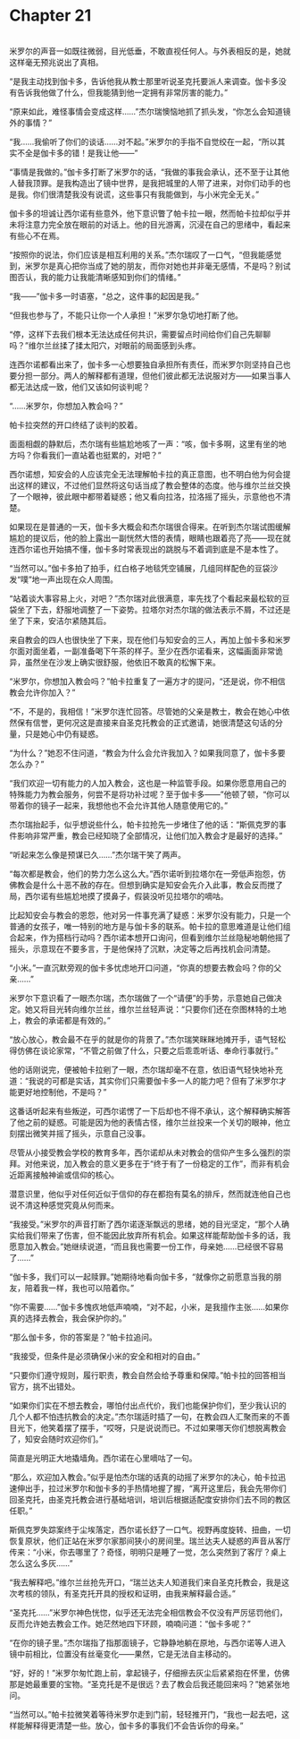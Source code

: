 # Chapter 21

<br>
米罗尔的声音一如既往微弱，目光低垂，不敢直视任何人。与外表相反的是，她就这样毫无预兆说出了真相。

“是我主动找到伽卡多，告诉他我从教士那里听说圣克托要派人来调查。伽卡多没有告诉我他做了什么，但我能猜到他一定拥有非常厉害的能力。”

“原来如此，难怪事情会变成这样……”杰尔瑞懊恼地抓了抓头发，“你怎么会知道镜外的事情？”

“我……我偷听了你们的谈话……对不起。”米罗尔的手指不自觉绞在一起，“所以其实不全是伽卡多的错！是我让他——”

“事情是我做的。”伽卡多打断了米罗尔的话，“我做的事我会承认，还不至于让其他人替我顶罪。是我构造出了镜中世界，是我把城里的人带了进来，对你们动手的也是我。你们很清楚我没有说谎，这些事只有我能做到，与小米完全无关。”

伽卡多的坦诚让西尔诺有些意外，他下意识瞥了帕卡拉一眼，然而帕卡拉却似乎并未将注意力完全放在眼前的对话上。他的目光游离，沉浸在自己的思绪中，看起来有些心不在焉。

“按照你的说法，你们应该是相互利用的关系。”杰尔瑞叹了一口气，“但我能感觉到，米罗尔是真心把你当成了她的朋友，而你对她也并非毫无感情，不是吗？别试图否认，我的能力让我能清晰感知到你们的情绪。”

“我——”伽卡多一时语塞，“总之，这件事的起因是我。”

“但我也参与了，不能只让你一个人承担！”米罗尔急切地打断了他。

“停，这样下去我们根本无法达成任何共识，需要留点时间给你们自己先聊聊吗？”维尔兰丝揉了揉太阳穴，对眼前的局面感到头疼。

连西尔诺都看出来了，伽卡多一心想要独自承担所有责任，而米罗尔则坚持自己也要分担一部分。两人的解释都有道理，但他们彼此都无法说服对方——如果当事人都无法达成一致，他们又该如何谈判呢？

“……米罗尔，你想加入教会吗？”

帕卡拉突然的开口终结了谈判的胶着。

面面相觑的静默后，杰尔瑞有些尴尬地咳了一声：“咳，伽卡多啊，这里有坐的地方吗？你看我们一直站着也挺累的，对吧？”

西尔诺想，知安会的人应该完全无法理解帕卡拉的真正意图，也不明白他为何会提出这样的建议，不过他们显然将这句话当成了教会整体的态度。他与维尔兰丝交换了一个眼神，彼此眼中都带着疑惑；他又看向拉洛，拉洛摇了摇头，示意他也不清楚。

如果现在是普通的一天，伽卡多大概会和杰尔瑞很合得来。在听到杰尔瑞试图缓解尴尬的提议后，他的脸上露出一副恍然大悟的表情，眼睛也跟着亮了亮——现在就连西尔诺也开始搞不懂，伽卡多时常表现出的跳脱与不着调到底是不是本性了。

“当然可以。”伽卡多拍了拍手，红白格子地毯凭空铺展，几组同样配色的豆袋沙发“噗”地一声出现在众人周围。

“站着谈大事容易上火，对吧？”杰尔瑞对此很满意，率先找了个看起来最松软的豆袋坐了下去，舒服地调整了一下姿势。拉塔尔对杰尔瑞的做法表示不屑，不过还是坐了下来，安洁尔紧随其后。

来自教会的四人也很快坐了下来，现在他们与知安会的三人，再加上伽卡多和米罗尔面对面坐着，一副准备喝下午茶的样子。至少在西尔诺看来，这幅画面非常诡异，虽然坐在沙发上确实很舒服，他依旧不敢真的松懈下来。

“米罗尔，你想加入教会吗？”帕卡拉重复了一遍方才的提问，“还是说，你不相信教会允许你加入？”

“不，不是的，我相信！”米罗尔连忙回答。尽管她的父亲是教士，教会在她心中依然保有信誉，更何况这是直接来自圣克托教会的正式邀请，她很清楚这句话的分量，只是她心中仍有疑惑。

“为什么？”她忍不住问道，“教会为什么会允许我加入？如果我同意了，伽卡多要怎么办？”

“我们欢迎一切有能力的人加入教会，这也是一种监管手段。如果你愿意用自己的特殊能力为教会服务，何尝不是将功补过呢？至于伽卡多——”他顿了顿，“你可以带着你的镜子一起来，我想他也不会允许其他人随意使用它的。”

杰尔瑞抬起手，似乎想说些什么，帕卡拉抢先一步堵住了他的话：“斯佩克罗的事件影响非常严重，教会已经知晓了全部情况，让他们加入教会才是最好的选择。”

“听起来怎么像是预谋已久……”杰尔瑞干笑了两声。

“每次都是教会，他们的势力怎么这么大。”西尔诺听到拉塔尔在一旁低声抱怨，仿佛教会是什么十恶不赦的存在。但想到确实是知安会先介入此事，教会反而搅了局，西尔诺有些尴尬地摸了摸鼻子，假装没听见拉塔尔的嘀咕。

比起知安会与教会的恩怨，他对另一件事充满了疑惑：米罗尔没有能力，只是一个普通的女孩子，唯一特别的地方是与伽卡多的联系。帕卡拉的意思难道是让他们组合起来，作为搭档行动吗？西尔诺本想开口询问，但看到维尔兰丝隐秘地朝他摇了摇头，示意现在不要多言，于是他保持了沉默，决定等之后再找机会问清楚。

“小米。”一直沉默旁观的伽卡多忧虑地开口问道，“你真的想要去教会吗？你的父亲……”

米罗尔下意识看了一眼杰尔瑞，杰尔瑞做了一个“请便”的手势，示意她自己做决定。她又将目光转向维尔兰丝，维尔兰丝轻声说：“只要你们还在奈图林特的土地上，教会的承诺都是有效的。”

“放心放心，教会最不在乎的就是你的背景了。”杰尔瑞笑眯眯地摊开手，语气轻松得仿佛在谈论家常，“不管之前做了什么，只要之后乖乖听话、奉命行事就行。”

他的话刚说完，便被帕卡拉剜了一眼，杰尔瑞却毫不在意，依旧语气轻快地补充道：“我说的可都是实话，其实你们只需要伽卡多一人的能力吧？但有了米罗尔才能更好地控制他，不是吗？”

这番话听起来有些叛逆，可西尔诺愣了一下后却也不得不承认，这个解释确实解答了他之前的疑惑。可能是因为他的表情古怪，维尔兰丝投来一个关切的眼神，他立刻摆出微笑并摇了摇头，示意自己没事。

尽管从小接受教会学校的教育多年，西尔诺却从未对教会的信仰产生多么强烈的崇拜。对他来说，加入教会的意义更多在于“终于有了一份稳定的工作”，而非有机会近距离接触神谕或信仰的核心。

潜意识里，他似乎对任何近似于信仰的存在都抱有莫名的排斥，然而就连他自己也说不清这种感觉究竟从何而来。

“我接受。”米罗尔的声音打断了西尔诺逐渐飘远的思绪，她的目光坚定，“那个人确实给我们带来了伤害，但不能因此放弃所有机会。如果这样能帮助伽卡多的话，我愿意加入教会。”她继续说道，“而且我也需要一份工作，母亲她……已经很不容易了……”

“伽卡多，我们可以一起赎罪。”她期待地看向伽卡多，“就像你之前愿意当我的朋友，陪着我一样，我也可以陪着你。”

“你不需要……”伽卡多愧疚地低声喃喃，“对不起，小米，是我擅作主张……如果你真的选择去教会，我会保护你的。”

“那么伽卡多，你的答案是？”帕卡拉追问。

“我接受，但条件是必须确保小米的安全和相对的自由。”

“只要你们遵守规则，履行职责，教会自然会给予尊重和保障。”帕卡拉的回答相当官方，挑不出错处。

“如果你们实在不想去教会，哪怕付出点代价，我们也能保护你们，至少我认识的几个人都不怕违抗教会的决定。”杰尔瑞适时插了一句，在教会四人汇聚而来的不善目光下，他笑着摆了摆手，“哎呀，只是说说而已。不过如果哪天你们想脱离教会了，知安会随时欢迎你们。”

简直是光明正大地撬墙角。西尔诺在心里嘀咕了一句。

“那么，欢迎加入教会。”似乎是怕杰尔瑞的话真的动摇了米罗尔的决心，帕卡拉迅速伸出手，拉过米罗尔和伽卡多的手热情地握了握，“离开这里后，我会先带你们回圣克托，由圣克托教会进行基础培训，培训后根据适配度安排你们去不同的教区任职。”

斯佩克罗失踪案终于尘埃落定，西尔诺长舒了一口气。视野再度旋转、扭曲，一切恢复原状，他们正站在米罗尔家那间狭小的房间里。瑞兰达夫人疑惑的声音从客厅传来：“小米，你去哪里了？奇怪，明明只是睡了一觉，怎么突然到了客厅？桌上怎么这么多灰……”

“我去解释吧。”维尔兰丝抢先开口，“瑞兰达夫人知道我们来自圣克托教会，我是这次考核的领队，有圣克托开具的授权和证明，由我来解释最合适。”

“圣克托……”米罗尔神色恍惚，似乎还无法完全相信教会不仅没有严厉惩罚他们，反而允许她去教会工作。她茫然地四下环顾，喃喃问道：“伽卡多呢？”

“在你的镜子里。”杰尔瑞指了指那面镜子，它静静地躺在原地，与西尔诺等人进入镜中前相比，位置没有丝毫变化——果然，它是无法自主移动的。

“好，好的！”米罗尔匆忙跑上前，拿起镜子，仔细擦去灰尘后紧紧抱在怀里，仿佛那是她最重要的宝物。“圣克托是不是很远？去了教会后我还能回来吗？”她紧张地问。

“当然可以。”帕卡拉微笑着等待米罗尔走到门前，轻轻推开门，“我也一起去吧，这样能解释得更清楚一些。放心，伽卡多的事我们不会告诉你的母亲。”
